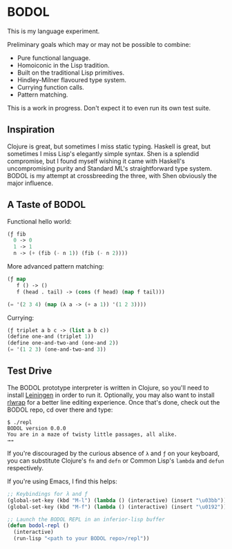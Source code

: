 BODOL
=====

This is my language experiment.

Preliminary goals which may or may not be possible to combine:

* Pure functional language.
* Homoiconic in the Lisp tradition.
* Built on the traditional Lisp primitives.
* Hindley-Milner flavoured type system.
* Currying function calls.
* Pattern matching.

This is a work in progress. Don't expect it to even run its own test
suite.

Inspiration
-----------

Clojure is great, but sometimes I miss static typing. Haskell is
great, but sometimes I miss Lisp's elegantly simple syntax. Shen is a
splendid compromise, but I found myself wishing it came with Haskell's
uncompromising purity and Standard ML's straightforward type system.
BODOL is my attempt at crossbreeding the three, with Shen obviously
the major influence.

A Taste of BODOL
----------------

Functional hello world:

```lisp
(ƒ fib
  0 -> 0
  1 -> 1
  n -> (+ (fib (- n 1)) (fib (- n 2))))
```

More advanced pattern matching:

```lisp
(ƒ map
   f () -> ()
   f (head . tail) -> (cons (f head) (map f tail)))

(= '(2 3 4) (map (λ a -> (+ a 1)) '(1 2 3))))
```

Currying:

```lisp
(ƒ triplet a b c -> (list a b c))
(define one-and (triplet 1))
(define one-and-two-and (one-and 2))
(= '(1 2 3) (one-and-two-and 3))
```

Test Drive
----------

The BODOL prototype interpreter is written in Clojure, so you'll need
to install [Leiningen](http://leiningen.org/) in order to run it.
Optionally, you may also want to install
[rlwrap](http://utopia.knoware.nl/~hlub/rlwrap/#rlwrap) for a better
line editing experience. Once that's done, check out the BODOL repo,
cd over there and type:

```
$ ./repl
BODOL version 0.0.0
You are in a maze of twisty little passages, all alike.
→→
```

If you're discouraged by the curious absence of `λ` and `ƒ` on your
keyboard, you can substitute Clojure's `fn` and `defn` or Common
Lisp's `lambda` and `defun` respectively.

If you're using Emacs, I find this helps:

```lisp
;; Keybindings for λ and ƒ
(global-set-key (kbd "M-l") (lambda () (interactive) (insert "\u03bb"))) ;lambda
(global-set-key (kbd "M-f") (lambda () (interactive) (insert "\u0192"))) ;function

;; Launch the BODOL REPL in an inferior-lisp buffer
(defun bodol-repl ()
  (interactive)
  (run-lisp "<path to your BODOL repo>/repl"))
```
